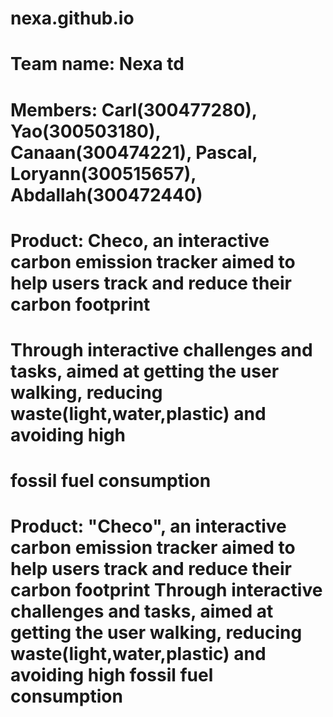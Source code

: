 # nexa.github.io
# Team name: Nexa td
# Members: Carl(300477280), Yao(300503180), Canaan(300474221), Pascal, Loryann(300515657), Abdallah(300472440)
# Product: Checo, an interactive carbon emission tracker aimed to help users track and reduce their carbon footprint
# Through interactive challenges and tasks, aimed at getting the user walking, reducing waste(light,water,plastic) and avoiding high
# fossil fuel consumption
# Product: "Checo", an interactive carbon emission tracker aimed to help users track and reduce their carbon footprint Through interactive challenges and tasks, aimed at getting the user walking, reducing waste(light,water,plastic) and avoiding high fossil fuel consumption
